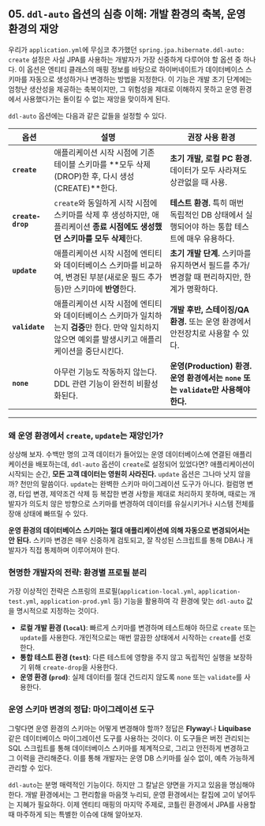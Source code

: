 ## 05. `ddl-auto` 옵션의 심층 이해: 개발 환경의 축복, 운영 환경의 재앙

우리가 `application.yml`에 무심코 추가했던 `spring.jpa.hibernate.ddl-auto: create` 설정은 사실 JPA를 사용하는 개발자가 가장 신중하게 다루어야 할 옵션 중 하나다. 이 옵션은 엔티티 클래스의 매핑 정보를 바탕으로 하이버네이트가 데이터베이스 스키마를 자동으로 생성하거나 변경하는 방법을 지정한다. 이 기능은 개발 초기 단계에는 엄청난 생산성을 제공하는 축복이지만, 그 위험성을 제대로 이해하지 못하고 운영 환경에서 사용했다가는 돌이킬 수 없는 재앙을 맞이하게 된다.

`ddl-auto` 옵션에는 다음과 같은 값들을 설정할 수 있다.

| 옵션 | 설명 | 권장 사용 환경 |
| --- | --- | --- |
| **`create`** | 애플리케이션 시작 시점에 기존 테이블 스키마를 **모두 삭제(DROP)한 후, 다시 생성(CREATE)**한다. | **초기 개발, 로컬 PC 환경.** 데이터가 모두 사라져도 상관없을 때 사용. |
| **`create-drop`** | `create`와 동일하게 시작 시점에 스키마를 삭제 후 생성하지만, 애플리케이션 **종료 시점에도 생성했던 스키마를 모두 삭제**한다. | **테스트 환경.** 특히 매번 독립적인 DB 상태에서 실행되어야 하는 통합 테스트에 매우 유용하다. |
| **`update`** | 애플리케이션 시작 시점에 엔티티와 데이터베이스 스키마를 비교하여, 변경된 부분(새로운 필드 추가 등)만 스키마에 **반영**한다. | **초기 개발 단계.** 스키마를 유지하면서 필드를 추가/변경할 때 편리하지만, 한계가 명확하다. |
| **`validate`** | 애플리케이션 시작 시점에 엔티티와 데이터베이스 스키마가 일치하는지 **검증**만 한다. 만약 일치하지 않으면 예외를 발생시키고 애플리케이션을 중단시킨다. | **개발 후반, 스테이징/QA 환경.** 또는 운영 환경에서 안전장치로 사용할 수 있다. |
| **`none`** | 아무런 기능도 작동하지 않는다. DDL 관련 기능이 완전히 비활성화된다. | **운영(Production) 환경.** **운영 환경에서는 `none` 또는 `validate`만 사용해야 한다.** |

---

### **왜 운영 환경에서 `create`, `update`는 재앙인가?**

상상해 보자. 수백만 명의 고객 데이터가 들어있는 운영 데이터베이스에 연결된 애플리케이션을 배포하는데, `ddl-auto` 옵션이 `create`로 설정되어 있었다면? 애플리케이션이 시작되는 순간, **모든 고객 데이터는 영원히 사라진다.** `update` 옵션은 그나마 낫지 않을까? 천만의 말씀이다. `update`는 완벽한 스키마 마이그레이션 도구가 아니다. 컬럼명 변경, 타입 변경, 제약조건 삭제 등 복잡한 변경 사항을 제대로 처리하지 못하며, 때로는 개발자가 의도치 않은 방향으로 스키마를 변경하여 데이터를 유실시키거나 시스템 전체를 장애 상태에 빠뜨릴 수 있다.

**운영 환경의 데이터베이스 스키마는 절대 애플리케이션에 의해 자동으로 변경되어서는 안 된다.** 스키마 변경은 매우 신중하게 검토되고, 잘 작성된 스크립트를 통해 DBA나 개발자가 직접 통제하며 이루어져야 한다.

### **현명한 개발자의 전략: 환경별 프로필 분리**

가장 이상적인 전략은 스프링의 프로필(`application-local.yml`, `application-test.yml`, `application-prod.yml` 등) 기능을 활용하여 각 환경에 맞는 `ddl-auto` 값을 명시적으로 지정하는 것이다.

* **로컬 개발 환경 (`local`)**: 빠르게 스키마를 변경하며 테스트해야 하므로 `create` 또는 `update`를 사용한다. 개인적으로는 매번 깔끔한 상태에서 시작하는 `create`를 선호한다.
* **통합 테스트 환경 (`test`)**: 다른 테스트에 영향을 주지 않고 독립적인 실행을 보장하기 위해 `create-drop`을 사용한다.
* **운영 환경 (`prod`)**: 실제 데이터를 절대 건드리지 않도록 `none` 또는 `validate`를 사용한다.

### **운영 스키마 변경의 정답: 마이그레이션 도구**

그렇다면 운영 환경의 스키마는 어떻게 변경해야 할까? 정답은 **Flyway**나 **Liquibase** 같은 데이터베이스 마이그레이션 도구를 사용하는 것이다. 이 도구들은 버전 관리되는 SQL 스크립트를 통해 데이터베이스 스키마를 체계적으로, 그리고 안전하게 변경하고 그 이력을 관리해준다. 이를 통해 개발자는 운영 DB 스키마를 실수 없이, 예측 가능하게 관리할 수 있다.

`ddl-auto`는 분명 매력적인 기능이다. 하지만 그 칼날은 양면을 가지고 있음을 명심해야 한다. 개발 환경에서는 그 편리함을 마음껏 누리되, 운영 환경에서는 칼집에 고이 넣어두는 지혜가 필요하다. 이제 엔티티 매핑의 마지막 주제로, 코틀린 환경에서 JPA를 사용할 때 마주하게 되는 특별한 이슈에 대해 알아보자.